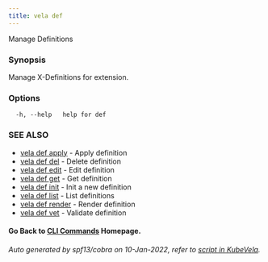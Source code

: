 ```yaml
---
title: vela def
---
```


Manage Definitions

### Synopsis

Manage X-Definitions for extension.

### Options

```
  -h, --help   help for def
```

### SEE ALSO


* [vela def apply](vela_def_apply)	 - Apply definition
* [vela def del](vela_def_del)	 - Delete definition
* [vela def edit](vela_def_edit)	 - Edit definition
* [vela def get](vela_def_get)	 - Get definition
* [vela def init](vela_def_init)	 - Init a new definition
* [vela def list](vela_def_list)	 - List definitions
* [vela def render](vela_def_render)	 - Render definition
* [vela def vet](vela_def_vet)	 - Validate definition

#### Go Back to [CLI Commands](vela) Homepage.


###### Auto generated by spf13/cobra on 10-Jan-2022, refer to [script in KubeVela](https://github.com/oam-dev/kubevela/tree/master/hack/docgen).
